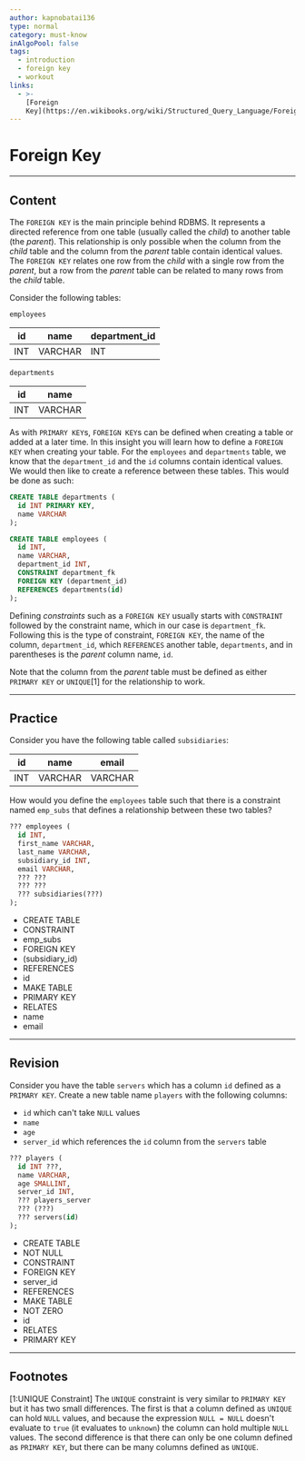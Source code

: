 ```yaml
---
author: kapnobatai136
type: normal
category: must-know
inAlgoPool: false
tags:
  - introduction
  - foreign key
  - workout
links:
  - >-
    [Foreign
    Key](https://en.wikibooks.org/wiki/Structured_Query_Language/Foreign_Key){website}
---
```


# Foreign Key


---

## Content

The `FOREIGN KEY` is the main principle behind RDBMS. It represents a directed reference from one table (usually called the *child*) to another table (the *parent*). This relationship is only possible when the column from the *child* table and the column from the *parent* table contain identical values. The `FOREIGN KEY` relates one row from the *child* with a single row from the *parent*, but a row from the *parent* table can be related to many rows from the *child* table.

Consider the following tables:

`employees`

| id  | name    | department_id |
| --- | ------- | ------------- |
| INT | VARCHAR | INT           |

`departments`

| id  | name    |
| --- | ------- |
| INT | VARCHAR |

As with `PRIMARY KEY`s, `FOREIGN KEY`s can be defined when creating a table or added at a later time. In this insight you will learn how to define a `FOREIGN KEY` when creating your table. For the `employees` and `departments` table, we know that the `department_id` and the `id` columns contain identical values. We would then like to create a reference between these tables. This would be done as such:

```sql
CREATE TABLE departments (
  id INT PRIMARY KEY,
  name VARCHAR
);
```

```sql
CREATE TABLE employees (
  id INT,
  name VARCHAR,
  department_id INT,
  CONSTRAINT department_fk 
  FOREIGN KEY (department_id) 
  REFERENCES departments(id)
);
```

Defining *constraints* such as a `FOREIGN KEY` usually starts with `CONSTRAINT` followed by the constraint name, which in our case is `department_fk`. Following this is the type of constraint, `FOREIGN KEY`, the name of the column, `department_id`, which `REFERENCES` another table, `departments`, and in parentheses is the *parent* column name, `id`.

Note that the column from the *parent* table must be defined as either `PRIMARY KEY` or `UNIQUE`[1] for the relationship to work.


---

## Practice

Consider you have the following table called `subsidiaries`:

| id  | name    | email   |
| --- | ------- | ------- |
| INT | VARCHAR | VARCHAR |

How would you define the `employees` table such that there is a constraint named `emp_subs` that defines a relationship between these two tables?

```sql
??? employees (
  id INT,
  first_name VARCHAR,
  last_name VARCHAR,
  subsidiary_id INT,
  email VARCHAR,
  ??? ??? 
  ??? ??? 
  ??? subsidiaries(???)
);
```

- CREATE TABLE
- CONSTRAINT
- emp_subs
- FOREIGN KEY
- (subsidiary_id)
- REFERENCES
- id
- MAKE TABLE
- PRIMARY KEY
- RELATES
- name
- email


---

## Revision

Consider you have the table `servers` which has a column `id` defined as a `PRIMARY KEY`. Create a new table name `players` with the following columns:

- `id` which can't take `NULL` values
- `name`
- `age`
- `server_id` which references the `id` column from the `servers` table

```sql
??? players (
  id INT ???,
  name VARCHAR,
  age SMALLINT,
  server_id INT,
  ??? players_server 
  ??? (???) 
  ??? servers(id)
);
```

- CREATE TABLE
- NOT NULL
- CONSTRAINT
- FOREIGN KEY
- server_id
- REFERENCES
- MAKE TABLE
- NOT ZERO
- id
- RELATES
- PRIMARY KEY


---

## Footnotes

[1:UNIQUE Constraint]
The `UNIQUE` constraint is very similar to `PRIMARY KEY` but it has two small differences. The first is that a column defined as `UNIQUE` can hold `NULL` values, and because the expression `NULL = NULL` doesn't evaluate to `true` (it evaluates to `unknown`) the column can hold multiple `NULL` values. The second difference is that there can only be one column defined as `PRIMARY KEY`, but there can be many columns defined as `UNIQUE`.

